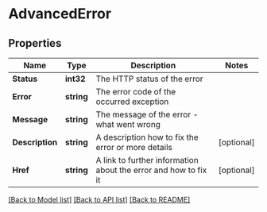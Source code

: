 # AdvancedError

## Properties

Name | Type | Description | Notes
------------ | ------------- | ------------- | -------------
**Status** | **int32** | The HTTP status of the error | 
**Error** | **string** | The error code of the occurred exception | 
**Message** | **string** | The message of the error - what went wrong | 
**Description** | **string** | A description how to fix the error or more details | [optional] 
**Href** | **string** | A link to further information about the error and how to fix it | [optional] 

[[Back to Model list]](../README.md#documentation-for-models) [[Back to API list]](../README.md#documentation-for-api-endpoints) [[Back to README]](../README.md)


